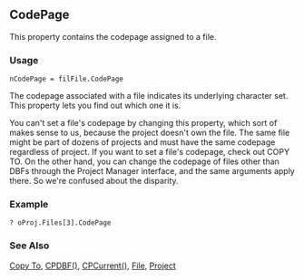 ## CodePage

This property contains the codepage assigned to a file.

### Usage

```foxpro
nCodePage = filFile.CodePage
```

The codepage associated with a file indicates its underlying character set. This property lets you find out which one it is. 

You can't set a file's codepage by changing this property, which sort of makes sense to us, because the project doesn't own the file. The same file might be part of dozens of projects and must have the same codepage regardless of project. If you want to set a file's codepage, check out COPY TO. On the other hand, you can change the codepage of files other than DBFs through the Project Manager interface, and the same arguments apply there. So we're confused about the disparity.

### Example

```foxpro
? oProj.Files[3].CodePage
```
### See Also

[Copy To](s4g059.md), [CPDBF()](s4g068.md), [CPCurrent()](s4g068.md), [File](s4g755.md), [Project](s4g730.md)